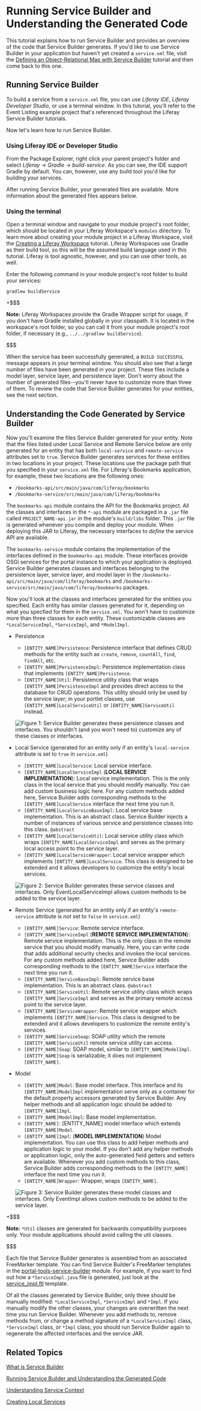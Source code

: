 # Running Service Builder and Understanding the Generated Code

This tutorial explains how to run Service Builder and provides an overview of
the code that Service Builder generates. If you'd like to use Service Builder in
your application but haven't yet created a `service.xml` file, visit the
[Defining an Object-Relational Map with Service Builder](/develop/tutorials/-/knowledge_base/7-0/defining-an-object-relational-map-with-service-builder)
tutorial and then come back to this one.

## Running Service Builder

To build a service from a `service.xml` file, you can use *Liferay IDE*,
*Liferay Developer Studio*, or use a terminal window. In this tutorial, you'll
refer to the Event Listing example project that's referenced throughout the
Liferay Service Builder tutorials. 

Now let's learn how to run Service Builder.

### Using Liferay IDE or Developer Studio

From the Package Explorer, right click your parent project's folder and select
*Liferay* &rarr; *Gradle* &rarr; *build-service*. As you can see, the IDE
support Gradle by default. You can, however, use any build tool you'd like for
building your services.

<!--
From the Package Explorer, open the
`service.xml` file from your `*-service` module's root folder. By
default, the file opens up in the Service Builder Editor. Make sure you are in
Overview mode. Then click the *Build Services* button near the top-right corner
of the view. The Build Services button has an image of a document with the
numerical sequence *010* in front of it. 

Make sure to click the *Build Services* button and not the *Build WSDD* button
that appears next to it. Building the WSDDs won't hurt anything, but you'll
generate files for the remote service instead of the local one. For information
about WSDDs (web service deployment descriptors), please refer to the
[Working with SOAP Web Services](/develop/tutorials/-/knowledge_base/6-2/working-with-soap-web-services)
tutorial. 

[Figure 1: The *Overview* mode in the editor provides a nested outline which you can expand, a form for editing basic Service Builder attributes, and buttons for building services or building web service deployment descriptors.](../../images/service-xml-overview.png)

Another simple way to run Service Builder is to right-click on your project's
name in the Package Explorer and then to select *Liferay* &rarr; *Build
Services* (or, equivalently, *Liferay* &rarr; *SDK* &rarr; *build-service*).
-->

<!-- The text above does not currently work because Service Builder feature is
not fully functional in IDE 3.0. IDE 3.1 is planned to have this functionality
available. -Cody -->

After running Service Builder, your generated files are available. More
information about the generated files appears below.

### Using the terminal

Open a terminal window and navigate to your module project's root folder, which
should be located in your Liferay Workspace's `modules` directory. To learn more
about creating your module project in a Liferay Workspace, visit the
[Creating a Liferay Workspace](/develop/tutorials/-/knowledge_base/7-0/creating-a-liferay-workspace)
tutorial. Liferay Workspaces use Gradle as their build tool, so this will be the
assumed build language used in this tutorial. Liferay is tool agnostic, however,
and you can use other tools, as well.

Enter the following command in your module project's root folder to build your
services:

    gradlew buildService

+$$$

**Note:** Liferay Workspaces provide the Gradle Wrapper script for usage, if you
don't have Gradle installed globally in your classpath. It is located in the
workspace's root folder, so you can call it from your module project's root
folder, if necessary (e.g., `../../gradlew buildService`).

$$$

When the service has been successfully generated, a `BUILD SUCCESSFUL` message
appears in your terminal window. You should also see that a large number of
files have been generated in your project. These files include a model layer,
service layer, and persistence layer. Don't worry about the number of generated
files--you'll never have to customize more than three of them. To review the
code that Service Builder generates for your entities, see the next section.

## Understanding the Code Generated by Service Builder

Now you'll examine the files Service Builder generated for your entity. Note
that the files listed under Local Service and Remote Service below are only
generated for an entity that has both `local-service` and `remote-service`
attributes set to `true`. Service Builder generates services for these entities
in two locations in your project. These locations use the package path that you
specified in your `service.xml` file. For Liferay's Bookmarks application, for
example, these two locations are the following ones:

- `/bookmarks-api/src/main/java/com/liferay/bookmarks`
- `/bookmarks-service/src/main/java/com/liferay/bookmarks`

The `bookmarks-api` module contains the API for the Bookmarks project. All the
classes and interfaces in the `*-api` module are packaged in a `.jar` file
called `PROJECT_NAME-api.jar` in the module's `build/libs` folder. This `.jar`
file is generated whenever you compile and deploy your module. When deploying
this JAR to Liferay, the necessary interfaces to *define* the service API are
available.

The `bookmarks-service` module contains the implementation of the interfaces
defined in the `bookmarks-api` module. These interfaces provide OSGi services
for the portal instance to which your application is deployed. Service Builder
generates classes and interfaces belonging to the persistence layer, service
layer, and model layer in the
`/bookmarks-api/src/main/java/com/liferay/bookmarks` and
`/bookmarks-service/src/main/java/com/liferay/bookmarks` packages.

Now you'll look at the classes and interfaces generated for the entities you
specified. Each entity has similar classes generated for it, depending on what
you specfied for them in the `service.xml`. You won't have to customize more
than three classes for each entity. These customizable classes are
`*LocalServiceImpl`, `*ServiceImpl`, and `*ModelImpl`.

- Persistence
    - `[ENTITY_NAME]Persistence`: Persistence interface that defines CRUD
      methods for the entity such as `create`, `remove`, `countAll`, `find`,
      `findAll`, etc. 
    - `[ENTITY_NAME]PersistenceImpl`: Persistence implementation class that
      implements `[ENTITY_NAME]Persistence`. 
    - `[ENTITY_NAME]Util`: Persistence utility class that wraps
      `[ENTITY_NAME]PersistenceImpl` and provides direct access to the database
      for CRUD operations. This utility should only be used by the service
      layer; in your portlet classes, use `[ENTITY_NAME]LocalServiceUtil` or
      `[ENTITY_NAME]ServiceUtil` instead. 

    ![Figure 1: Service Builder generates these persistence classes and interfaces. You shouldn't (and you won't need to) customize any of these classes or interfaces.](../../../images/service-builder-persistence-diagram.png)

- Local Service (generated for an entity only if an entity's `local-service`
  attribute is set to `true` in `service.xml`)
    - `[ENTITY_NAME]LocalService`: Local service interface. 
    - `[ENTITY_NAME]LocalServiceImpl` (**LOCAL SERVICE IMPLEMENTATION**): Local
      service implementation. This is the only class in the local service that
      you should modify manually. You can add custom business logic here. For
      any custom methods added here, Service Builder adds corresponding methods
      to the `[ENTITY_NAME]LocalService` interface the next time you run it.
    - `[ENTITY_NAME]LocalServiceBaseImpl`: Local service base implementation.
      This is an abstract class. Service Builder injects a number of instances
      of various service and persistence classes into this class. `@abstract`
    - `[ENTITY_NAME]LocalServiceUtil`: Local service utility class which wraps
      `[ENTITY_NAME]LocalServiceImpl` and serves as the primary local access
      point to the service layer. 
    - `[ENTITY_NAME]LocalServiceWrapper`: Local service wrapper which implements
      `[ENTITY_NAME]LocalService`. This class is designed to be extended and it
      allows developers to customize the entity's local services.

    ![Figure 2: Service Builder generates these service classes and interfaces. Only EventLocalServiceImpl allows custom methods to be added to the service layer.](../../../images/service-builder-service-diagram.png)

- Remote Service (generated for an entity only if an entity's `remote-service`
  attribute is *not* set to `false` in `service.xml`)
    - `[ENTITY_NAME]Service`: Remote service interface. 
    - `[ENTITY_NAME]ServiceImpl` (**REMOTE SERVICE IMPLEMENTATION**): Remote
      service implementation. This is the only class in the remote service
      that you should modify manually. Here, you can write code that adds
      additional security checks and invokes the local services. For any custom
      methods added here, Service Builder adds corresponding methods to the
      `[ENTITY_NAME]Service` interface the next time you run it. 
    - `[ENTITY_NAME]ServiceBaseImpl`: Remote service base implementation. This is
      an abstract class.  `@abstract`
    - `[ENTITY_NAME]ServiceUtil`: Remote service utility class which wraps
      `[ENTITY_NAME]ServiceImpl` and serves as the primary remote access point
      to the service layer.
    - `[ENTITY_NAME]ServiceWrapper`: Remote service wrapper which implements
      `[ENTITY_NAME]Service`. This class is designed to be extended and it allows
      developers to customize the remote entity's services.
    - `[ENTITY_NAME]ServiceSoap`: SOAP utility which the remote `[ENTITY_NAME]ServiceUtil`
      remote service utility can access.
    - `[ENTITY_NAME]Soap`: SOAP model, similar to `[ENTITY_NAME]ModelImpl`.
      `[ENTITY_NAME]Soap` is serializable; it does not implement
      `[ENTITY_NAME]`. 

- Model
    - `[ENTITY_NAME]Model`: Base model interface. This interface and its
      `[ENTITY_NAME]ModelImpl` implementation serve only as a container for the default
      property accessors generated by Service Builder. Any helper methods and
      all application logic should be added to `[ENTITY_NAME]Impl`. 
    - `[ENTITY_NAME]ModelImpl`: Base model implementation. 
    - `[ENTITY_NAME]`: [ENTITY_NAME] model interface which extends
      `[ENTITY_NAME]Model`. 
    - `[ENTITY_NAME]Impl`:  (**MODEL IMPLEMENTATION**) Model implementation. You
      can use this class to add helper methods and application logic to your
      model. If you don't add any helper methods or application logic, only the
      auto-generated field getters and setters are available. Whenever you
      add custom methods to this class, Service Builder adds corresponding
      methods to the `[ENTITY_NAME]` interface the next time you run it.
    - `[ENTITY_NAME]Wrapper`: Wrapper, wraps `[ENTITY_NAME]`. 

    ![Figure 3: Service Builder generates these model classes and interfaces. Only `EventImpl` allows custom methods to be added to the service layer.](../../images/service-builder-model-diagram.png)

+$$$

**Note:** `*Util` classes are generated for backwards compatibility purposes
only. Your module applications should avoid calling the util classes.

$$$

Each file that Service Builder generates is assembled from an associated
FreeMarker template. You can find Service Builder's FreeMarker templates in the
[portal-tools-service-builder](https://github.com/liferay/liferay-portal/tree/master/modules/util/portal-tools-service-builder/src/main/resources/com/liferay/portal/tools/service/builder/dependencies)
module. For example, if you want to find out how a
`*ServiceImpl.java` file is generated, just look at the
[service_impl.ftl](https://github.com/liferay/liferay-portal/blob/master/modules/util/portal-tools-service-builder/src/main/resources/com/liferay/portal/tools/service/builder/dependencies/service_impl.ftl)
template.

Of all the classes generated by Service Builder, only three should be manually
modified: `*LocalServiceImpl`, `*ServiceImpl` and `*Impl`. If you manually
modify the other classes, your changes are overwritten the next time you run
Service Builder. Whenever you add methods to, remove methods from, or change a
method signature of a `*LocalServiceImpl` class, `*ServiceImpl` class, or
`*Impl` class, you should run Service Builder again to regenerate the affected
interfaces and the service JAR.

## Related Topics

[What is Service Builder](/develop/tutorials/-/knowledge_base/7-0/what-is-service-builder)

[Running Service Builder and Understanding the Generated Code](/develop/tutorials/-/knowledge_base/7-0/running-service-builder-and-understanding-the-generated-code)

[Understanding Service Context](/develop/tutorials/-/knowledge_base/7-0/service-context)

[Creating Local Services](/develop/tutorials/-/knowledge_base/7-0/writing-local-service-classes)
